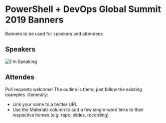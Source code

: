 # PowerShell + DevOps Global Summit 2019 Banners

Banners to be used for speakers and attendees

## Speakers

![I'm Speaking](./summit_speaking.png)


## Attendes

Pull requests welcome!  The outline is there, just follow the existing examples.  Generally:

* Link your name to a twitter URL
* Use the Materials column to add a few single-word links to their respective homes (e.g. repo, slides, recording)
